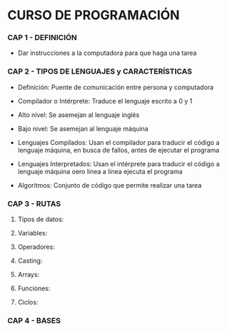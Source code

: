 # CURSO DE PROGRAMACIÓN

### CAP 1 - DEFINICIÓN

- Dar instrucciones a la computadora para que haga una tarea

### CAP 2 - TIPOS DE LENGUAJES y CARACTERÍSTICAS

- Definición: Puente de comunicación entre persona y computadora

- Compilador o Intérprete: Traduce el lenguaje escrito a 0 y 1

- Alto nivel: Se asemejan al lenguaje inglés

- Bajo nivel: Se asemejan al lenguaje máquina

- Lenguajes Compilados: Usan el compilador para traducir el código a lenguaje máquina, en busca de fallos, antes de ejecutar el programa

- Lenguajes Interpretados: Usan el intérprete para traducir el código a lenguaje máquina oero línea a línea ejecuta el programa

- Algoritmos: Conjunto de código que permite realizar una tarea

### CAP 3 - RUTAS

1. Tipos de datos:

2. Variables:

3. Operadores:

4. Casting:

5. Arrays:

6. Funciones:

7. Ciclos:

### CAP 4 - BASES